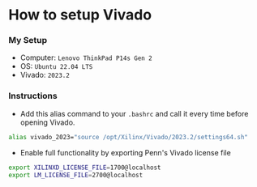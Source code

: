 # How to setup Vivado

### My Setup
- Computer: `Lenovo ThinkPad P14s Gen 2`
- OS: `Ubuntu 22.04 LTS`
- Vivado: `2023.2`

### Instructions
- Add this alias command to your `.bashrc` and call it every time before opening Vivado.
```bash
alias vivado_2023="source /opt/Xilinx/Vivado/2023.2/settings64.sh"
```
- Enable full functionality by exporting Penn's Vivado license file
```bash
export XILINXD_LICENSE_FILE=1700@localhost
export LM_LICENSE_FILE=2700@localhost
```

